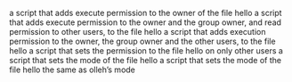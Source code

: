 a script that adds execute permission to the owner of the file hello
a script that adds execute permission to the owner and the group owner, and read permission to other users, to the file hello
a script that adds execution permission to the owner, the group owner and the other users, to the file hello
a script that sets the permission to the file hello on only other users
a script that sets the mode of the file hello
a script that sets the mode of the file hello the same as olleh’s mode
